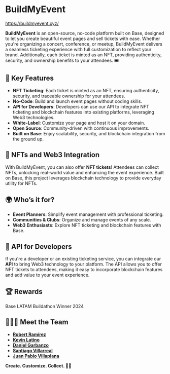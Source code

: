 # BuildMyEvent

https://buildmyevent.xyz/

**BuildMyEvent** is an open-source, no-code platform built on Base, designed to let you create beautiful event pages and sell tickets with ease. Whether you're organizing a concert, conference, or meetup, BuildMyEvent delivers a seamless ticketing experience with full customization to reflect your brand. Additionally, each ticket is minted as an NFT, providing authenticity, security, and ownership benefits to your attendees. 🎟️

## 🌟 Key Features

- **NFT Ticketing**: Each ticket is minted as an NFT, ensuring authenticity, security, and traceable ownership for your attendees.
- **No-Code**: Build and launch event pages without coding skills.
- **API for Developers**: Developers can use our API to integrate NFT ticketing and blockchain features into existing platforms, leveraging Web3 technologies.
- **White-Label**: Customize your page and host it on your domain.
- **Open Source**: Community-driven with continuous improvements.
- **Built on Base**: Enjoy scalability, security, and blockchain integration from the ground up.

## 🚀 NFTs and Web3 Integration

With BuildMyEvent, you can also offer **NFT tickets**! Attendees can collect NFTs, unlocking real-world value and enhancing the event experience. Built on Base, this project leverages blockchain technology to provide everyday utility for NFTs.

## 🌍 Who’s it for?

- **Event Planners**: Simplify event management with professional ticketing.
- **Communities & Clubs**: Organize and manage events of any scale.
- **Web3 Enthusiasts**: Explore NFT ticketing and blockchain features with Base.

## 📡 API for Developers

If you're a developer or an existing ticketing service, you can integrate our **API** to bring Web3 technology to your platform. The API allows you to offer NFT tickets to attendees, making it easy to incorporate blockchain features and add value to your event experience.

##  🏆 Rewards 

Base LATAM Buildathon Winner 2024

## 👨🏻‍💻 Meet the Team
- [**Robert Ramírez**](https://github.com/robertram)
- [**Kevin Latino**](https://github.com/KevinLatino)
- [**Daniel Garbanzo**](https://github.com/bitfalt)
- [**Santiago Villarreal**](https://github.com/villarley)
- [**Juan Pablo Villaplana**](https://github.com/PabloVillaplana)


**Create. Customize. Collect. 🚀✨**
